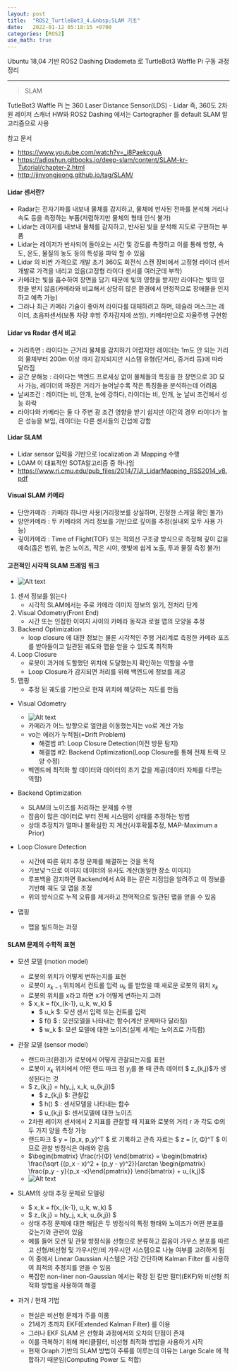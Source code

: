 ```yaml
---
layout: post
title:  "ROS2_TurtleBot3_4.&nbsp;SLAM 기초"
date:   2022-01-12 05:18:15 +0700
categories: [ROS2]
use_math: true
---
```


Ubuntu 18,04 기반 ROS2 Dashing Diademeta 로 TurtleBot3 Waffle Pi 구동 과정 정리

---

> SLAM

TutleBot3 Waffle Pi 는 360 Laser Distance Sensor(LDS) - Lidar 즉, 360도 2차원 레이저 스캐너 HW와 ROS2 Dashing 에서는 Cartographer 를 default SLAM 알고리즘으로 사용

참고 문서

- https://www.youtube.com/watch?v=_i8PaekcguA
- https://adioshun.gitbooks.io/deep-slam/content/SLAM-kr-Tutorial/chapter-2.html
- http://jinyongjeong.github.io/tag/SLAM/

#### Lidar 센서란?

- Radar는 전자기파를 내보내 물체를 감지하고, 물체에 반사된 전파를 분석해 거리나 속도 등을 측정하는 부품(저렴하지만 물체의 형태 인식 불가)
- Lidar는 레이저를 내보내 물체를 감지하고, 반사된 빛을 분석해 지도로 구현하는 부품
- Lidar는 레이저가 반사되어 돌아오는 시간 및 강도를 측정하고 이를 통해 방향, 속도, 온도, 물질의 농도 등의 특성을 파악 할 수 있음
- Lidar 의 비싼 가격으로 개발 초기 360도 회전식 스캔 장비에서 고정형 라이더 센서 개발로 가격을 내리고 있음(고정형 라이다 센서를 여러군데 부착)
- 카메라는 빛을 흡수하여 장면을 담기 때문에 빛의 영향을 받지만 라이다는 빛의 영향을 받지 않음(카메라와 비교해서 상당히 많은 환경에서 안정적으로 장애물을 인지하고 예측 가능)
- 그러나 최근 카메라 기술이 좋아져 라이다를 대체하려고 하며, 테슬라 머스크는 레이더, 초음파센서(보통 차량 후방 주차감지에 쓰임), 카메라만으로 자율주행 구현함

#### Lidar vs Radar 센서 비교

- 거리측면 : 라이다는 근거리 물체를 감지하기 어렵지만 레이더는 1m도 안 되는 거리의 물체부터 200m 이상 까지 감지되지만 시스템 유형(단거리, 중거리 등)에 따라 달라짐
- 공간 분해능 : 라이다는 백엔드 프로세싱 없이 물체들의 특징을 한 장면으로 3D 묘사 가능, 레이더의 파장은 거리가 늘어날수록 작은 특징들을 분석하는데 어려움
- 날씨조건 : 레이더는 비, 안개, 눈에 강하다, 라이더는 비, 안개, 눈 날씨 조건에서 성능 하락
- 라이다와 카메라는 둘 다 주변 광 조건 영향을 받기 쉽지만 야간의 경우 라이다가 높은 성능을 보임, 레이더는 다른 센서들의 간섭에 강함

#### Lidar SLAM

- Lidar sensor 입력을 기반으로 localization 과 Mapping 수행
- LOAM 이 대표적인 SOTA알고리즘 중 하나임
- https://www.ri.cmu.edu/pub_files/2014/7/Ji_LidarMapping_RSS2014_v8.pdf

#### Visual SLAM 카메라

- 단안카메라 : 카메라 하나만 사용(거리정보를 상실하며, 진정한 스케일 확인 불가)
- 양안카메라 : 두 카메라의 거리 정보를 기반으로 깊이를 추정(실내외 모두 사용 가능)
- 깊이카메라 : Time of Flight(TOF) 또는 적외선 구조광 방식으로 측정해 깊이 값을 예측(좁은 범위, 높은 노이즈, 작은 시야, 햇빛에 쉽게 노출, 투과 물질 측정 불가)

#### 고전적인 시각적 SLAM 프레임 워크

- ![Alt text](http://leesangwon0114.github.io/static/img/ROS2/4.2.png)

1. 센서 정보를 읽는다
    - 시각적 SLAM에서는 주로 카메라 이미지 정보의 읽기, 전처리 단게
2. Visual Odometry(Front End)
    - 시간 또는 인접한 이미지 사이의 카메라 동작과 로컬 맵의 모양을 추정
3. Backend Optimization
    - loop closure 에 대한 정보는 물론 시각적인 주행 거리계로 측정한 카메라 포즈를 받아들이고 일관된 궤도와 맵을 얻을 수 있도록 최적화
4. Loop Closure
    - 로봇이 과거에 도할했던 위치에 도달했는지 확인하는 역할을 수행
    - Loop Closure가 감지되면 처리를 위해 백엔드에 정보를 제공
5. 맵핑
    - 추정 된 궤도를 기반으로 현재 위치에 해당하는 지도를 만듬

- Visual Odometry
    - ![Alt text](http://leesangwon0114.github.io/static/img/ROS2/4.3.png)
    - 카메라가 어느 방향으로 얼만큼 이동했는지는 vo로 계산 가능
    - vo는 에러가 누적됨(=Drift Problem)
        - 해결법 #1: Loop Closure Detection(이전 방문 탐지)
        - 해결법 #2: Backend Optimization(Loop Closure를 통해 전체 트랙 모양 수정)
    - 벡엔드에 최적화 할 데이터와 데이터의 초기 값을 제공(데이터 자체를 다루는 역할)

- Backend Optimization
    - SLAM의 노이즈를 처리하는 문제를 수행
    - 잡음이 많은 데이터로 부터 전체 시스템의 상태를 추정하는 방법
    - 상태 추정치가 얼마나 불확실한 지 계산(사후확률추정, MAP-Maximum a Prior)

- Loop Closure Detection
    - 시간에 따른 위치 추정 문제를 해결하는 것을 목적
    - 기보넞ㄱ으로 이미지 데이터의 유사도 계산(동일한 장소 이미지)
    - 루프백을 감지하면 Backend에서 A와 B는 같은 지점임을 알려주고 이 정보를 기반해 궤도 및 맵을 조정
    - 위의 방식으로 누적 오류를 제거하고 전역적으로 일관된 맵을 얻을 수 있음

- 맵핑
    - 맵을 빌드하는 과정

#### SLAM 문제의 수학적 표현

* 모션 모델 (motion model)
    - 로봇의 위치가 어떻게 변하는지를 표현
    - 로봇이 $x_{k-1}$ 위치에서 컨트롤 입력 $u_k$ 를 받았을 때 새로운 로봇의 위치 $x_k$
    - 로봇의 위치를 x라고 하면 x가 어떻게 변하는지 고려
    - $ x_k = f(x_{k-1}, u_k, w_k) $
        + $ u_k $: 모션 센서 입력 또는 컨트롤 입력
        + $ f() $ : 모션모델을 나타내는 함수(계산 문제마다 달라짐)
        + $ w_k $: 모션 모델에 대한 노이즈(실제 세계는 노이즈로 가득함)

* 관찰 모델 (sensor model)
    - 랜드마크(환경)가 로봇에서 어떻게 관찰되는지를 표현
    - 로봇이 $x_k$ 위치에서 어떤 랜드 마크 점 $y_j$를 볼 때 관측 데이터 $ z_{k,j}$가 생성된다는 것
    - $ z_{k,j} = h(y_j, x_k, u_{k,j})$
        + $ z_{k,j} $: 관찰값
        + $ h() $ : 센서모델을 나타내는 함수
        + $ u_{k,j} $: 센서모델에 대한 노이즈
    - 2차원 레이저 센서에서 2 지표를 관찰할 때 지표와 로봇의 거리 r 과 각도 Φ의 두 가지 양을 측정 가능
    - 랜드파크 $ y = [p_x, p_y]^T $ 로 기록하고 관측 자료는 $ z = [r, Φ]^T $ 이므로 관찰 방정식은 아래와 같음
    - $\begin{bmatrix} \frac{r}{Φ} \end{bmatrix} = \begin{bmatrix}  \frac{\sqrt {(p_x - x)^2 + (p_y - y)^2}}{arctan \begin{pmatrix} \frac{p_y - y}{p_x -x}\end{pmatrix}} \end{bmatrix} + u_{k,j}$
    - ![Alt text](http://leesangwon0114.github.io/static/img/ROS2/4.1.png)

* SLAM의 상태 추정 문제로 모델링
    - $ x_k = f(x_{k-1}, u_k, w_k) $
    - $ z_{k,j} = h(y_j, x_k, u_{k,j}) $
    - 상태 추정 문제에 대한 해답은 두 방정식의 특정 형태와 노이즈가 어떤 분포를 갖는가와 관련이 있음
    - 예를 들어 모션 및 관찰 방정식을 선형으로 분류하고 잡음이 가우스 분포를 따르고 선형/비선형 및 가우시안/비 가우시안 시스템으로 나눌 여부를 고려하게 됨
    - 이 중에서 Linear Gaussian 시스템은 가장 간단하며 Kalman Filter 를 사용하여 최적의 추정치를 얻을 수 있음
    - 복잡한 non-liner non-Gaussian 에서는 확장 된 칼만 필터(EKF)와 비선형 최적화 방법을 사용하여 해결

* 과거 / 현재 기법
    - 현실은 비선형 문제가 주를 이룸
    - 21세기 초까지 EKF(Extended Kalman Filter) 를 이용
    - 그러나 EKF SLAM 은 선형화 과정에서의 오차의 단점이 존재
    - 이를 극복하기 위해 파티클필터, 비선형 최적화 방법을 사용하기 시작
    - 현재 Graph 기반의 SLAM 방법이 주류를 이루는데 이유는 Large Scale 에 적합하기 때문임(Computing Power 도 적합)
